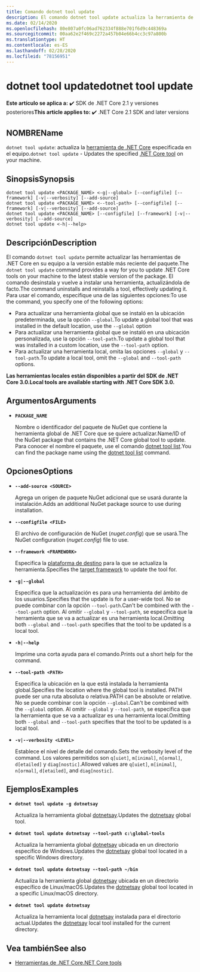 ```yaml
---
title: Comando dotnet tool update
description: El comando dotnet tool update actualiza la herramienta de .NET Core en su equipo.
ms.date: 02/14/2020
ms.openlocfilehash: 80e807a0fc06ad762334f888e701f6d9c448369a
ms.sourcegitcommit: 00aa62e2f469c2272a457b04e66b4cc3c97a800b
ms.translationtype: HT
ms.contentlocale: es-ES
ms.lasthandoff: 02/28/2020
ms.locfileid: "78156951"
---
```

# <a name="dotnet-tool-update"></a><span data-ttu-id="7854d-103">dotnet tool update</span><span class="sxs-lookup"><span data-stu-id="7854d-103">dotnet tool update</span></span>

<span data-ttu-id="7854d-104">**Este artículo se aplica a:** ✔️ SDK de .NET Core 2.1 y versiones posteriores</span><span class="sxs-lookup"><span data-stu-id="7854d-104">**This article applies to:** ✔️ .NET Core 2.1 SDK and later versions</span></span>

## <a name="name"></a><span data-ttu-id="7854d-105">NOMBRE</span><span class="sxs-lookup"><span data-stu-id="7854d-105">Name</span></span>

<span data-ttu-id="7854d-106">`dotnet tool update`: actualiza la [herramienta de .NET Core](global-tools.md) especificada en el equipo.</span><span class="sxs-lookup"><span data-stu-id="7854d-106">`dotnet tool update` - Updates the specified [.NET Core tool](global-tools.md) on your machine.</span></span>

## <a name="synopsis"></a><span data-ttu-id="7854d-107">Sinopsis</span><span class="sxs-lookup"><span data-stu-id="7854d-107">Synopsis</span></span>

```dotnetcli
dotnet tool update <PACKAGE_NAME> <-g|--global> [--configfile] [--framework] [-v|--verbosity] [--add-source]
dotnet tool update <PACKAGE_NAME> <--tool-path> [--configfile] [--framework] [-v|--verbosity] [--add-source]
dotnet tool update <PACKAGE_NAME> [--configfile] [--framework] [-v|--verbosity] [--add-source]
dotnet tool update <-h|--help>
```

## <a name="description"></a><span data-ttu-id="7854d-108">Descripción</span><span class="sxs-lookup"><span data-stu-id="7854d-108">Description</span></span>

<span data-ttu-id="7854d-109">El comando `dotnet tool update` permite actualizar las herramientas de .NET Core en su equipo a la versión estable más reciente del paquete.</span><span class="sxs-lookup"><span data-stu-id="7854d-109">The `dotnet tool update` command provides a way for you to update .NET Core tools on your machine to the latest stable version of the package.</span></span> <span data-ttu-id="7854d-110">El comando desinstala y vuelve a instalar una herramienta, actualizándola de facto.</span><span class="sxs-lookup"><span data-stu-id="7854d-110">The command uninstalls and reinstalls a tool, effectively updating it.</span></span> <span data-ttu-id="7854d-111">Para usar el comando, especifique una de las siguientes opciones:</span><span class="sxs-lookup"><span data-stu-id="7854d-111">To use the command, you specify one of the following options:</span></span>

* <span data-ttu-id="7854d-112">Para actualizar una herramienta global que se instaló en la ubicación predeterminada, use la opción `--global`.</span><span class="sxs-lookup"><span data-stu-id="7854d-112">To update a global tool that was installed in the default location, use the `--global` option</span></span>
* <span data-ttu-id="7854d-113">Para actualizar una herramienta global que se instaló en una ubicación personalizada, use la opción `--tool-path`.</span><span class="sxs-lookup"><span data-stu-id="7854d-113">To update a global tool that was installed in a custom location, use the `--tool-path` option.</span></span>
* <span data-ttu-id="7854d-114">Para actualizar una herramienta local, omita las opciones `--global` y `--tool-path`.</span><span class="sxs-lookup"><span data-stu-id="7854d-114">To update a local tool, omit the `--global` and `--tool-path` options.</span></span>

<span data-ttu-id="7854d-115">**Las herramientas locales están disponibles a partir del SDK de .NET Core 3.0.**</span><span class="sxs-lookup"><span data-stu-id="7854d-115">**Local tools are available starting with .NET Core SDK 3.0.**</span></span>

## <a name="arguments"></a><span data-ttu-id="7854d-116">Argumentos</span><span class="sxs-lookup"><span data-stu-id="7854d-116">Arguments</span></span>

- **`PACKAGE_NAME`**

  <span data-ttu-id="7854d-117">Nombre o identificador del paquete de NuGet que contiene la herramienta global de .NET Core que se quiere actualizar.</span><span class="sxs-lookup"><span data-stu-id="7854d-117">Name/ID of the NuGet package that contains the .NET Core global tool to update.</span></span> <span data-ttu-id="7854d-118">Para conocer el nombre el paquete, use el comando [dotnet tool list](dotnet-tool-list.md).</span><span class="sxs-lookup"><span data-stu-id="7854d-118">You can find the package name using the [dotnet tool list](dotnet-tool-list.md) command.</span></span>

## <a name="options"></a><span data-ttu-id="7854d-119">Opciones</span><span class="sxs-lookup"><span data-stu-id="7854d-119">Options</span></span>

- **`--add-source <SOURCE>`**

  <span data-ttu-id="7854d-120">Agrega un origen de paquete NuGet adicional que se usará durante la instalación.</span><span class="sxs-lookup"><span data-stu-id="7854d-120">Adds an additional NuGet package source to use during installation.</span></span>

- **`--configfile <FILE>`**

  <span data-ttu-id="7854d-121">El archivo de configuración de NuGet (*nuget.config*) que se usará.</span><span class="sxs-lookup"><span data-stu-id="7854d-121">The NuGet configuration (*nuget.config*) file to use.</span></span>

- **`--framework <FRAMEWORK>`**

  <span data-ttu-id="7854d-122">Especifica la [plataforma de destino](../../standard/frameworks.md) para la que se actualiza la herramienta.</span><span class="sxs-lookup"><span data-stu-id="7854d-122">Specifies the [target framework](../../standard/frameworks.md) to update the tool for.</span></span>

- **`-g|--global`**

  <span data-ttu-id="7854d-123">Especifica que la actualización es para una herramienta del ámbito de los usuarios.</span><span class="sxs-lookup"><span data-stu-id="7854d-123">Specifies that the update is for a user-wide tool.</span></span> <span data-ttu-id="7854d-124">No se puede combinar con la opción `--tool-path`.</span><span class="sxs-lookup"><span data-stu-id="7854d-124">Can't be combined with the `--tool-path` option.</span></span> <span data-ttu-id="7854d-125">Al omitir `--global` y `--tool-path`, se especifica que la herramienta que se va a actualizar es una herramienta local.</span><span class="sxs-lookup"><span data-stu-id="7854d-125">Omitting both `--global` and `--tool-path` specifies that the tool to be updated is a local tool.</span></span>

- **`-h|--help`**

  <span data-ttu-id="7854d-126">Imprime una corta ayuda para el comando.</span><span class="sxs-lookup"><span data-stu-id="7854d-126">Prints out a short help for the command.</span></span>

- **`--tool-path <PATH>`**

  <span data-ttu-id="7854d-127">Especifica la ubicación en la que está instalada la herramienta global.</span><span class="sxs-lookup"><span data-stu-id="7854d-127">Specifies the location where the global tool is installed.</span></span> <span data-ttu-id="7854d-128">PATH puede ser una ruta absoluta o relativa.</span><span class="sxs-lookup"><span data-stu-id="7854d-128">PATH can be absolute or relative.</span></span> <span data-ttu-id="7854d-129">No se puede combinar con la opción `--global`.</span><span class="sxs-lookup"><span data-stu-id="7854d-129">Can't be combined with the `--global` option.</span></span> <span data-ttu-id="7854d-130">Al omitir `--global` y `--tool-path`, se especifica que la herramienta que se va a actualizar es una herramienta local.</span><span class="sxs-lookup"><span data-stu-id="7854d-130">Omitting both `--global` and `--tool-path` specifies that the tool to be updated is a local tool.</span></span>

- **`-v|--verbosity <LEVEL>`**

  <span data-ttu-id="7854d-131">Establece el nivel de detalle del comando.</span><span class="sxs-lookup"><span data-stu-id="7854d-131">Sets the verbosity level of the command.</span></span> <span data-ttu-id="7854d-132">Los valores permitidos son `q[uiet]`, `m[inimal]`, `n[ormal]`, `d[etailed]` y `diag[nostic]`.</span><span class="sxs-lookup"><span data-stu-id="7854d-132">Allowed values are `q[uiet]`, `m[inimal]`, `n[ormal]`, `d[etailed]`, and `diag[nostic]`.</span></span>

## <a name="examples"></a><span data-ttu-id="7854d-133">Ejemplos</span><span class="sxs-lookup"><span data-stu-id="7854d-133">Examples</span></span>

- **`dotnet tool update -g dotnetsay`**

  <span data-ttu-id="7854d-134">Actualiza la herramienta global [dotnetsay](https://www.nuget.org/packages/dotnetsay/).</span><span class="sxs-lookup"><span data-stu-id="7854d-134">Updates the [dotnetsay](https://www.nuget.org/packages/dotnetsay/) global tool.</span></span>

- **`dotnet tool update dotnetsay --tool-path c:\global-tools`**

  <span data-ttu-id="7854d-135">Actualiza la herramienta global [dotnetsay](https://www.nuget.org/packages/dotnetsay/) ubicada en un directorio específico de Windows.</span><span class="sxs-lookup"><span data-stu-id="7854d-135">Updates the [dotnetsay](https://www.nuget.org/packages/dotnetsay/) global tool located in a specific Windows directory.</span></span>

- **`dotnet tool update dotnetsay --tool-path ~/bin`**

  <span data-ttu-id="7854d-136">Actualiza la herramienta global [dotnetsay](https://www.nuget.org/packages/dotnetsay/) ubicada en un directorio específico de Linux/macOS.</span><span class="sxs-lookup"><span data-stu-id="7854d-136">Updates the [dotnetsay](https://www.nuget.org/packages/dotnetsay/) global tool located in a specific Linux/macOS directory.</span></span>

- **`dotnet tool update dotnetsay`**

  <span data-ttu-id="7854d-137">Actualiza la herramienta local [dotnetsay](https://www.nuget.org/packages/dotnetsay/) instalada para el directorio actual.</span><span class="sxs-lookup"><span data-stu-id="7854d-137">Updates the [dotnetsay](https://www.nuget.org/packages/dotnetsay/) local tool installed for the current directory.</span></span>

## <a name="see-also"></a><span data-ttu-id="7854d-138">Vea también</span><span class="sxs-lookup"><span data-stu-id="7854d-138">See also</span></span>

- [<span data-ttu-id="7854d-139">Herramientas de .NET Core</span><span class="sxs-lookup"><span data-stu-id="7854d-139">.NET Core tools</span></span>](global-tools.md)
